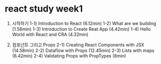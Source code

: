 # react study week1

1. 시작하기
    1-1) Introduction to React            (6.12min)
    1-2) What are we building            (1.56min)
    1-3) Introduction to Create Reat App    (4.42min)
    1-4) Hello World with React and CRA        (4.32min)
    
2. 컴포넌트 그리고 Props
    2-1) Creating React Components with JSX    (14.58min)
    2-2) Dataflow with Props            (12.45min)
    2-3) Lists with maps            (6.42min)
    2-4) Validating Props with PropTypes    (8min)